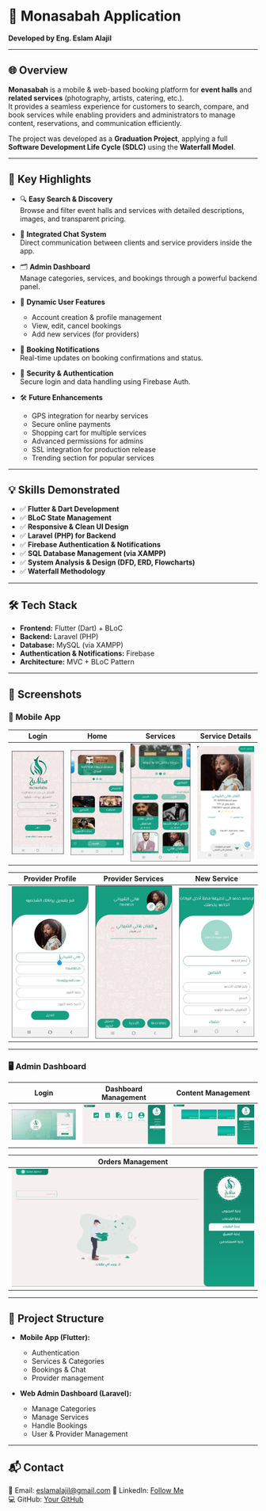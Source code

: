 # 🎉 Monasabah Application

**Developed by Eng. Eslam Alajil**

---

## 🌐 Overview
**Monasabah** is a mobile & web-based booking platform for **event halls** and **related services** (photography, artists, catering, etc.).  
It provides a seamless experience for customers to search, compare, and book services while enabling providers and administrators to manage content, reservations, and communication efficiently.

The project was developed as a **Graduation Project**, applying a full **Software Development Life Cycle (SDLC)** using the **Waterfall Model**.

---

## 🚀 Key Highlights
- 🔍 **Easy Search & Discovery**  
  Browse and filter event halls and services with detailed descriptions, images, and transparent pricing.  

- 💬 **Integrated Chat System**  
  Direct communication between clients and service providers inside the app.  

- 🗂️ **Admin Dashboard**  
  Manage categories, services, and bookings through a powerful backend panel.  

- 📱 **Dynamic User Features**  
  - Account creation & profile management  
  - View, edit, cancel bookings  
  - Add new services (for providers)  

- 🔔 **Booking Notifications**  
  Real-time updates on booking confirmations and status.  

- 🔐 **Security & Authentication**  
  Secure login and data handling using Firebase Auth.  

- 🛠️ **Future Enhancements**  
  - GPS integration for nearby services  
  - Secure online payments  
  - Shopping cart for multiple services  
  - Advanced permissions for admins  
  - SSL integration for production release  
  - Trending section for popular services  

---

## 💡 Skills Demonstrated
- ✅ **Flutter & Dart Development**  
- ✅ **BLoC State Management**  
- ✅ **Responsive & Clean UI Design**  
- ✅ **Laravel (PHP) for Backend**  
- ✅ **Firebase Authentication & Notifications**  
- ✅ **SQL Database Management (via XAMPP)**  
- ✅ **System Analysis & Design (DFD, ERD, Flowcharts)**  
- ✅ **Waterfall Methodology**  

---

## 🛠 Tech Stack
- **Frontend:** Flutter (Dart) + BLoC  
- **Backend:** Laravel (PHP)  
- **Database:** MySQL (via XAMPP)  
- **Authentication & Notifications:** Firebase  
- **Architecture:** MVC + BLoC Pattern  

---

## 📸 Screenshots

### 📱 Mobile App
| Login | Home | Services | Service Details |
|-------|------|----------|-----------------|
| <img src="https://github.com/Eslam-78/Monasabah_App/blob/main/assets/screenshoots/LoginScreen.png" width="250"> | <img src="https://github.com/Eslam-78/Monasabah_App/blob/main/assets/screenshoots/HomeScreen.jpg" width="250"> | <img src="https://github.com/Eslam-78/Monasabah_App/blob/main/assets/screenshoots/ServicesScreen.jpg" width="250"> | <img src="https://github.com/Eslam-78/Monasabah_App/blob/main/assets/screenshoots/ServiceProviderDetailsScreen.jpg" width="250"> |

| Provider Profile | Provider Services | New Service |
|------------------|-------------------|-------------|
| <img src="https://github.com/Eslam-78/Monasabah_App/blob/main/assets/screenshoots/ServiceProviderProfileScreen.jpg" width="250"> | <img src="https://github.com/Eslam-78/Monasabah_App/blob/main/assets/screenshoots/ServiceProviderScreen.jpg" width="250"> | <img src="https://github.com/Eslam-78/Monasabah_App/blob/main/assets/screenshoots/NewServiceScreen.jpg" width="250"> |

---

### 🖥️ Admin Dashboard
| Login | Dashboard Management | Content Management |
|-------|----------------------|--------------------|
| <img src="https://github.com/Eslam-78/Monasabah_App/blob/main/assets/screenshoots/DashboardLoginScreen.jpg" width="350"> | <img src="https://github.com/Eslam-78/Monasabah_App/blob/main/assets/screenshoots/DashboardAppManagmentScreen.png" width="350"> | <img src="https://github.com/Eslam-78/Monasabah_App/blob/main/assets/screenshoots/DashboardContentManagmentScreen.png" width="350"> |

| Orders Management |
|-------------------|
| <img src="https://github.com/Eslam-78/Monasabah_App/blob/main/assets/screenshoots/DashboardOrderManagmentScreen.png" width="600"> |



---

## 📂 Project Structure
- **Mobile App (Flutter):**  
  - Authentication  
  - Services & Categories  
  - Bookings & Chat  
  - Provider management  

- **Web Admin Dashboard (Laravel):**  
  - Manage Categories  
  - Manage Services  
  - Handle Bookings  
  - User & Provider Management  

---

## 📬 Contact
📧 Email: eslamalajil@gmail.com 
🔗 LinkedIn: [Follow Me](https://linkedin.com/in/eslam-alajil-71a138379)  
💻 GitHub: [Your GitHub](https://github.com/Eslam-78)  

